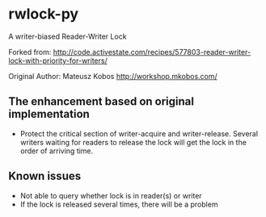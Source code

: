 # rwlock-py
A writer-biased Reader-Writer Lock

Forked from: http://code.activestate.com/recipes/577803-reader-writer-lock-with-priority-for-writers/

Original Author: Mateusz Kobos http://workshop.mkobos.com/

## The enhancement based on original implementation


- Protect the critical section of writer-acquire and writer-release. Several writers waiting for readers to release the lock will get the lock in the order of arriving time.
 

## Known issues


- Not able to query whether lock is in reader(s) or writer
- If the lock is released several times, there will be a problem
